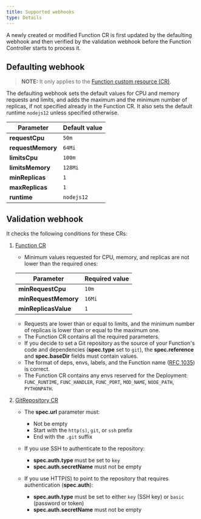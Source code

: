 ```yaml
---
title: Supported webhooks
type: Details
---
```


A newly created or modified Function CR is first updated by the defaulting webhook and then verified by the validation webhook before the Function Controller starts to process it.

## Defaulting webhook

> **NOTE:** It only applies to the [Function custom resource (CR)](#custom-resource-function).

The defaulting webhook sets the default values for CPU and memory requests and limits, and adds the maximum and the minimum number of replicas, if not specified already in the Function CR. It also sets the default runtime `nodejs12` unless specified otherwise.

   | Parameter         | Default value |
   | ----------------- | ------------- |
   | **requestCpu**    | `50m`         |
   | **requestMemory** | `64Mi`        |
   | **limitsCpu**     | `100m`        |
   | **limitsMemory**  | `128Mi`       |
   | **minReplicas**   | `1`           |
   | **maxReplicas**   | `1`           |
   | **runtime**       | `nodejs12`    |

## Validation webhook

It checks the following conditions for these CRs:

1. [Function CR](#custom-resource-function)

   - Minimum values requested for CPU, memory, and replicas are not lower than the required ones:

   | Parameter            | Required value |
   | -------------------- | -------------- |
   | **minRequestCpu**    | `10m`          |
   | **minRequestMemory** | `16Mi`         |
   | **minReplicasValue** | `1`            |

   - Requests are lower than or equal to limits, and the minimum number of replicas is lower than or equal to the maximum one.
   - The Function CR contains all the required parameters.
   - If you decide to set a Git repository as the source of your Function's code and dependencies (**spec.type** set to `git`), the **spec.reference** and **spec.baseDir** fields must contain values.
   - The format of deps, envs, labels, and the Function name ([RFC 1035](https://tools.ietf.org/html/rfc1035)) is correct.
   - The Function CR contains any envs reserved for the Deployment: `FUNC_RUNTIME`, `FUNC_HANDLER`, `FUNC_PORT`, `MOD_NAME`, `NODE_PATH`, `PYTHONPATH`.

2. [GitRepository CR](#custom-resource-git-repository)

   - The **spec.url** parameter must:

      - Not be empty
      - Start with the `http(s)`, `git`, or `ssh` prefix
      - End with the `.git` suffix

   - If you use SSH to authenticate to the repository:

     - **spec.auth.type** must be set to `key`
     - **spec.auth.secretName** must not be empty

   - If you use HTTP(S) to point to the repository that requires authentication (**spec.auth**):
   
      - **spec.auth.type** must be set to either `key` (SSH key) or `basic` (password or token)
      - **spec.auth.secretName** must not be empty
